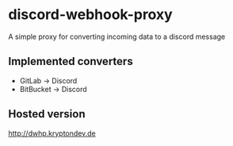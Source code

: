 # discord-webhook-proxy
A simple proxy for converting incoming data to a discord message

## Implemented converters
* GitLab -> Discord
* BitBucket -> Discord

## Hosted version
http://dwhp.kryptondev.de
